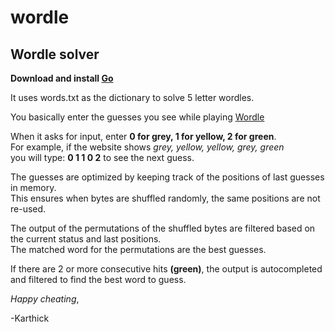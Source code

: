 # wordle
## Wordle solver

**Download and install [Go](https://go.dev/doc/install)**

It uses words.txt as the dictionary to solve 5 letter wordles.

You basically enter the guesses you see while playing [Wordle](https://www.nytimes.com/games/wordle/index.html)

When it asks for input, enter **0 for grey, 1 for yellow, 2 for green**.  
For example, if the website shows *grey, yellow, yellow, grey, green*     
you will type: **0 1 1 0 2** to see the next guess. 

The guesses are optimized by keeping track of the positions of last guesses in memory.  
This ensures when bytes are shuffled randomly, the same positions are not re-used.

The output of the permutations of the shuffled bytes are filtered based on the 
current status and last positions.  
The matched word for the permutations are the best guesses.

If there are 2 or more consecutive hits **(green)**, the output is autocompleted and filtered to find the best word to guess.

*Happy cheating*,

-Karthick

